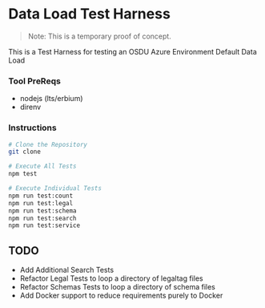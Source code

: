 # Data Load Test Harness

>Note: This is a temporary proof of concept.

This is a Test Harness for testing an OSDU Azure Environment Default Data Load

### Tool PreReqs

- nodejs (lts/erbium)
- direnv

### Instructions


```bash
# Clone the Repository
git clone

# Execute All Tests
npm test

# Execute Individual Tests
npm run test:count
npm run test:legal
npm run test:schema
npm run test:search
npm run test:service
```

## TODO

- Add Additional Search Tests
- Refactor Legal Tests to loop a directory of legaltag files
- Refactor Schemas Tests to loop a directory of schema files
- Add Docker support to reduce requirements purely to Docker
